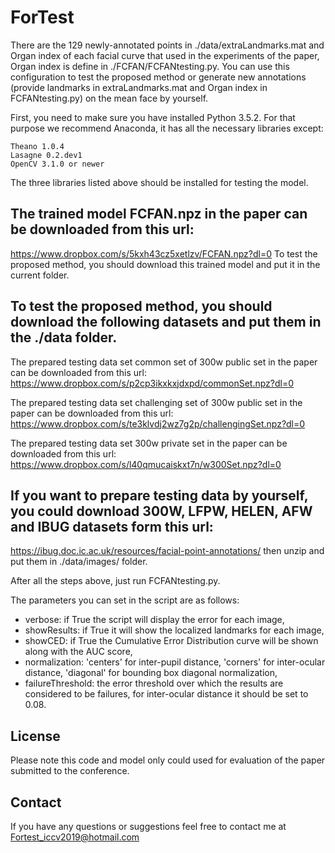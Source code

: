# ForTest

There are the 129 newly-annotated points in ./data/extraLandmarks.mat and Organ index of each facial curve that used in the experiments of the paper, Organ index is define in ./FCFAN/FCFANtesting.py. You can use this configuration to test the proposed method or generate new annotations (provide landmarks in extraLandmarks.mat and Organ index in FCFANtesting.py) on the mean face by yourself.

First, you need to make sure you have installed Python 3.5.2. For that purpose we recommend Anaconda, it has all the necessary libraries except:

    Theano 1.0.4
    Lasagne 0.2.dev1
    OpenCV 3.1.0 or newer
    
The three libraries listed above should be installed for testing the model.

## The trained model FCFAN.npz in the paper can be downloaded from this url:
https://www.dropbox.com/s/5kxh43cz5xetlzv/FCFAN.npz?dl=0
To test the proposed method, you should download this trained model and put it in the current folder.

## To test the proposed method, you should download the following datasets and put them in the ./data folder.
The prepared testing data set common set of 300w public set in the paper can be downloaded from this url:
https://www.dropbox.com/s/p2cp3ikxkxjdxpd/commonSet.npz?dl=0

The prepared testing data set challenging set of 300w public set in the paper can be downloaded from this url:
https://www.dropbox.com/s/te3klvdj2wz7g2p/challengingSet.npz?dl=0

The prepared testing data set 300w private set in the paper can be downloaded from this url:
https://www.dropbox.com/s/l40qmucaiskxt7n/w300Set.npz?dl=0

## If you want to prepare testing data by yourself, you could download 300W, LFPW, HELEN, AFW and IBUG datasets form this url:
https://ibug.doc.ic.ac.uk/resources/facial-point-annotations/
then unzip and put them in ./data/images/ folder. 

After all the steps above, just run FCFANtesting.py. 

The parameters you can set in the script are as follows:
* verbose: if True the script will display the error for each image,
* showResults: if True it will show the localized landmarks for each image,
* showCED: if True the Cumulative Error Distribution curve will be shown along with the AUC score,
* normalization: 'centers' for inter-pupil distance, 'corners' for inter-ocular distance, 'diagonal' for bounding box diagonal normalization,
* failureThreshold: the error threshold over which the results are considered to be failures, for inter-ocular distance it should be set to 0.08.

## License
Please note this code and model only could used for evaluation of the paper submitted to the conference.

## Contact
If you have any questions or suggestions feel free to contact me at Fortest_iccv2019@hotmail.com
